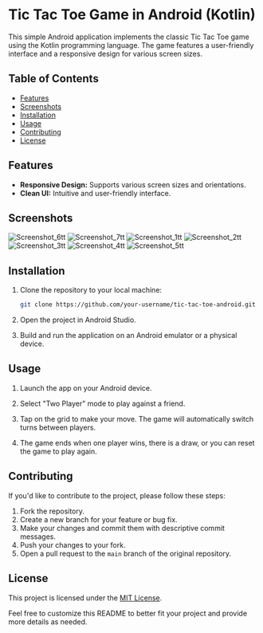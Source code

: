 # Tic Tac Toe Game in Android (Kotlin)

This simple Android application implements the classic Tic Tac Toe game using the Kotlin programming language. The game features a user-friendly interface and a responsive design for various screen sizes.

## Table of Contents

- [Features](#features)
- [Screenshots](#screenshots)
- [Installation](#installation)
- [Usage](#usage)
- [Contributing](#contributing)
- [License](#license)

## Features

- **Responsive Design:** Supports various screen sizes and orientations.
- **Clean UI:** Intuitive and user-friendly interface.

## Screenshots
![Screenshot_6tt](https://github.com/SomnathNikam/Tic-Tac-Toe/assets/117519166/ee69e01d-1355-48f6-b7c7-a8e4cffb40f0)
![Screenshot_7tt](https://github.com/SomnathNikam/Tic-Tac-Toe/assets/117519166/35a63e80-a3b2-438b-acc4-bcb8d00b1bf5)
![Screenshot_1tt](https://github.com/SomnathNikam/Tic-Tac-Toe/assets/117519166/e1e11107-a8a8-4931-b0e7-4a77631977b1)
![Screenshot_2tt](https://github.com/SomnathNikam/Tic-Tac-Toe/assets/117519166/adb698bd-26da-4b76-b39c-76e998b1deb2)
![Screenshot_3tt](https://github.com/SomnathNikam/Tic-Tac-Toe/assets/117519166/406b0ec1-b2f8-4371-82f4-9c60a3f32673)
![Screenshot_4tt](https://github.com/SomnathNikam/Tic-Tac-Toe/assets/117519166/87785e56-6f5d-4786-9851-2983e9585ff5)
![Screenshot_5tt](https://github.com/SomnathNikam/Tic-Tac-Toe/assets/117519166/86893989-dea2-488e-bfcb-a6bebc336f85)



## Installation

1. Clone the repository to your local machine:

    ```bash
    git clone https://github.com/your-username/tic-tac-toe-android.git
    ```

2. Open the project in Android Studio.

3. Build and run the application on an Android emulator or a physical device.

## Usage

1. Launch the app on your Android device.

2. Select "Two Player" mode to play against a friend.

3. Tap on the grid to make your move. The game will automatically switch turns between players.

4. The game ends when one player wins, there is a draw, or you can reset the game to play again.

## Contributing

If you'd like to contribute to the project, please follow these steps:

1. Fork the repository.
2. Create a new branch for your feature or bug fix.
3. Make your changes and commit them with descriptive commit messages.
4. Push your changes to your fork.
5. Open a pull request to the `main` branch of the original repository.

## License

This project is licensed under the [MIT License](LICENSE.md).

Feel free to customize this README to better fit your project and provide more details as needed.
